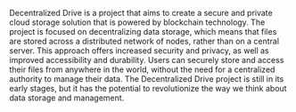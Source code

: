 Decentralized Drive is a project that aims to create a secure and private cloud storage solution that is powered by blockchain technology. The project is focused on decentralizing data storage, which means that files are stored across a distributed network of nodes, rather than on a central server. This approach offers increased security and privacy, as well as improved accessibility and durability. Users can securely store and access their files from anywhere in the world, without the need for a centralized authority to manage their data. The Decentralized Drive project is still in its early stages, but it has the potential to revolutionize the way we think about data storage and management.
